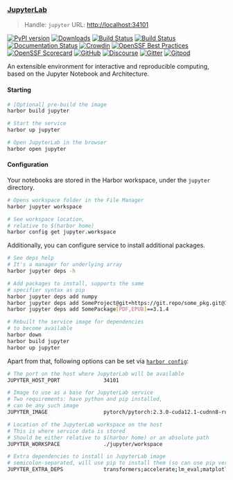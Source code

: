 ### [JupyterLab](https://github.com/jupyterlab/jupyterlab)

> Handle: `jupyter`
> URL: [http://localhost:34101](http://localhost:34101)

[![PyPI version](https://badge.fury.io/py/jupyterlab.svg)](https://badge.fury.io/py/jupyterlab)
[![Downloads](https://static.pepy.tech/badge/jupyterlab/month)](https://pepy.tech/project/jupyterlab)
[![Build Status](https://github.com/jupyterlab/jupyterlab/workflows/Linux%20Tests/badge.svg)](https://github.com/jupyterlab/jupyterlab/actions?query=branch%3Amain+workflow%3A%22Linux+Tests%22)
[![Build Status](https://github.com/jupyterlab/jupyterlab/workflows/Windows%20Tests/badge.svg)](https://github.com/jupyterlab/jupyterlab/actions?query=branch%3Amain+workflow%3A%22Windows+Tests%22)
[![Documentation Status](https://readthedocs.org/projects/jupyterlab/badge/?version=stable)](http://jupyterlab.readthedocs.io/en/stable/)
[![Crowdin](https://badges.crowdin.net/jupyterlab/localized.svg)](https://crowdin.com/project/jupyterlab)
[![OpenSSF Best Practices](https://www.bestpractices.dev/projects/8675/badge)](https://www.bestpractices.dev/projects/8675)
[![OpenSSF Scorecard](https://api.scorecard.dev/projects/github.com/jupyterlab/jupyterlab/badge)](https://scorecard.dev/viewer/?uri=github.com/jupyterlab/jupyterlab)
[![GitHub](https://img.shields.io/badge/issue_tracking-github-blue.svg)](https://github.com/jupyterlab/jupyterlab/issues)
[![Discourse](https://img.shields.io/badge/help_forum-discourse-blue.svg)](https://discourse.jupyter.org/c/jupyterlab)
[![Gitter](https://img.shields.io/badge/social_chat-gitter-blue.svg)](https://gitter.im/jupyterlab/jupyterlab)
[![Gitpod](https://img.shields.io/badge/gitpod_editor-open-blue.svg)](https://gitpod.io/#https://github.com/jupyterlab/jupyterlab)

An extensible environment for interactive and reproducible computing, based on the
Jupyter Notebook and Architecture.

#### Starting

```bash
# [Optional] pre-build the image
harbor build jupyter

# Start the service
harbor up jupyter

# Open JupyterLab in the browser
harbor open jupyter
```

#### Configuration

Your notebooks are stored in the Harbor workspace, under the `jupyter` directory.

```bash
# Opens workspace folder in the File Manager
harbor jupyter workspace

# See workspace location,
# relative to $(harbor home)
harbor config get jupyter.workspace
```

Additionally, you can configure service to install additional packages.

```bash
# See deps help
# It's a manager for underlying array
harbor jupyter deps -h

# Add packages to install, supports the same
# specifier syntax as pip
harbor jupyter deps add numpy
harbor jupyter deps add SomeProject@git+https://git.repo/some_pkg.git@1.3.1
harbor jupyter deps add SomePackage[PDF,EPUB]==3.1.4

# Rebuilt the service image for dependencies
# to become available
harbor down
harbor build jupyter
harbor up jupyter
```

Apart from that, following options can be set via [`harbor config`](./3.-Harbor-CLI-Reference.md#harbor-config):

```bash
# The port on the host where JupyterLab will be available
JUPYTER_HOST_PORT              34101

# Image to use as a base for JupyterLab service
# Two requirements: have python and pip installed,
# can be any such image
JUPYTER_IMAGE                  pytorch/pytorch:2.3.0-cuda12.1-cudnn8-runtime

# Location of the JupyterLab workspace on the host
# This is where service data is stored
# Should be either relative to $(harbor home) or an absolute path
JUPYTER_WORKSPACE              ./jupyter/workspace

# Extra dependencies to install in JupyterLab image
# semicolon-separated, will use pip to install them (so can use pip version specifiers)
JUPYTER_EXTRA_DEPS             transformers;accelerate;lm_eval;matplotlib;numpy
```


